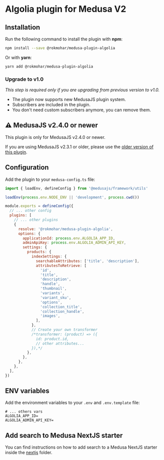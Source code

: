 # Algolia plugin for Medusa V2

## Installation

Run the following command to install the plugin with **npm**:

```bash
npm install --save @rokmohar/medusa-plugin-algolia
```

Or with **yarn**:

```bash
yarn add @rokmohar/medusa-plugin-algolia
```

### Upgrade to v1.0

_This step is required only if you are upgrading from previous version to v1.0._

- The plugin now supports new MedusaJS plugin system.
- Subscribers are included in the plugin.
- You don't need custom subscribers anymore, you can remove them.

## ⚠️ MedusaJS v2.4.0 or newer

This plugin is only for MedusaJS v2.4.0 or newer.

If you are using MedusaJS v2.3.1 or older, please use the [older version of this plugin](https://github.com/rokmohar/medusa-plugin-algolia/tree/v0.1.1).

## Configuration

Add the plugin to your `medusa-config.ts` file:

```js
import { loadEnv, defineConfig } from '@medusajs/framework/utils'

loadEnv(process.env.NODE_ENV || 'development', process.cwd())

module.exports = defineConfig({
  // ... other config
  plugins: [
    // ... other plugins
    {
      resolve: '@rokmohar/medusa-plugin-algolia',
      options: {
        applicationId: process.env.ALGOLIA_APP_ID,
        adminApiKey: process.env.ALGOLIA_ADMIN_API_KEY,
        settings: {
          products: {
            indexSettings: {
              searchableAttributes: ['title', 'description'],
              attributesToRetrieve: [
                'id',
                'title',
                'description',
                'handle',
                'thumbnail',
                'variants',
                'variant_sku',
                'options',
                'collection_title',
                'collection_handle',
                'images',
              ],
            },
            // Create your own transformer
            /*transformer: (product) => ({
              id: product.id,
              // other attributes...
            }),*/
          },
        },
      },
    },
  ],
})
```

## ENV variables

Add the environment variables to your `.env` and `.env.template` file:

```env
# ... others vars
ALGOLIA_APP_ID=
ALGOLIA_ADMIN_API_KEY=
```

## Add search to Medusa NextJS starter

You can find instructions on how to add search to a Medusa NextJS starter inside the [nextjs](nextjs) folder.
